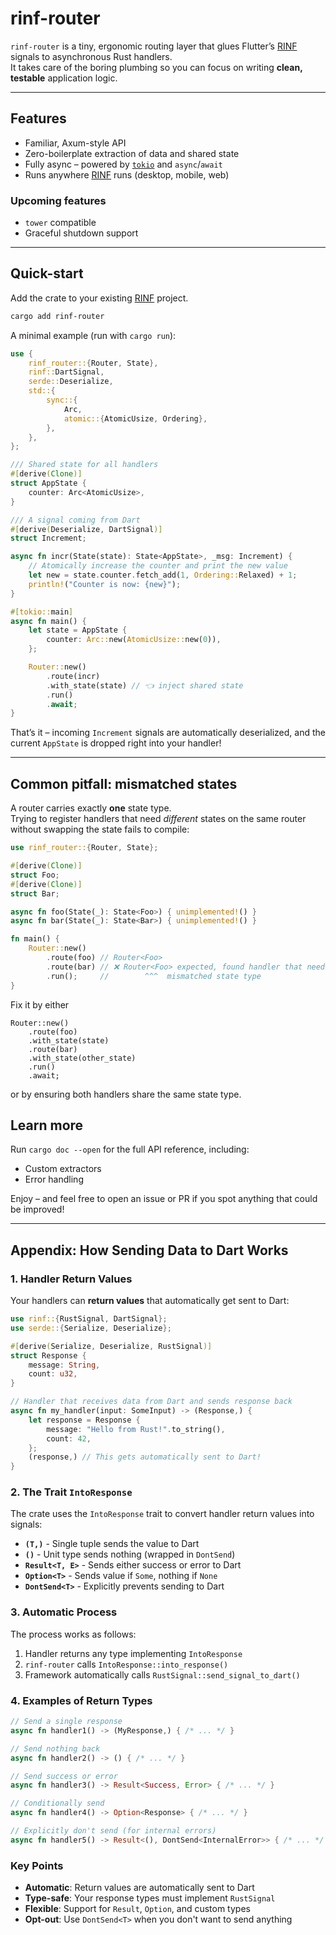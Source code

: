# rinf-router

`rinf-router` is a tiny, ergonomic routing layer that glues Flutter’s
[RINF] signals to asynchronous Rust handlers.  
It takes care of the boring plumbing so you can focus on writing **clean,
testable** application logic.

[RINF]: https://pub.dev/packages/rinf

---

## Features

* Familiar, Axum-style API
* Zero-boilerplate extraction of data and shared state
* Fully async – powered by [`tokio`] and `async`/`await`
* Runs anywhere [RINF] runs (desktop, mobile, web)

### Upcoming features

* `tower` compatible
* Graceful shutdown support

[`tokio`]: https://tokio.rs/

---

## Quick-start

Add the crate to your existing [RINF] project.

```bash
cargo add rinf-router
```

A minimal example (run with `cargo run`):

```rust no_run
use {
    rinf_router::{Router, State},
    rinf::DartSignal,
    serde::Deserialize,
    std::{
        sync::{
            Arc,
            atomic::{AtomicUsize, Ordering},
        },
    },
};

/// Shared state for all handlers
#[derive(Clone)]
struct AppState {
    counter: Arc<AtomicUsize>,
}

/// A signal coming from Dart
#[derive(Deserialize, DartSignal)]
struct Increment;

async fn incr(State(state): State<AppState>, _msg: Increment) {
    // Atomically increase the counter and print the new value
    let new = state.counter.fetch_add(1, Ordering::Relaxed) + 1;
    println!("Counter is now: {new}");
}

#[tokio::main]
async fn main() {
    let state = AppState {
        counter: Arc::new(AtomicUsize::new(0)),
    };

    Router::new()
        .route(incr)
        .with_state(state) // 👈 inject shared state
        .run()
        .await;
}
```

That’s it – incoming `Increment` signals are automatically deserialized, and the current `AppState` is dropped right
into your handler!

---

## Common pitfall: mismatched states

A router carries exactly **one** state type.  
Trying to register handlers that need *different* states on the same
router without swapping the state fails to compile:

```rust compile_fail
use rinf_router::{Router, State};

#[derive(Clone)]
struct Foo;
#[derive(Clone)]
struct Bar;

async fn foo(State(_): State<Foo>) { unimplemented!() }
async fn bar(State(_): State<Bar>) { unimplemented!() }

fn main() {
    Router::new()
        .route(foo) // Router<Foo>
        .route(bar) // ❌ Router<Foo> expected, found handler that needs Bar
        .run();     //        ^^^  mismatched state type
}
```

Fix it by either

```rust,ignore
Router::new()
    .route(foo)
    .with_state(state)
    .route(bar)
    .with_state(other_state)
    .run()
    .await;
```

or by ensuring both handlers share the same state type.

## Learn more

Run `cargo doc --open` for the full API reference, including:

* Custom extractors
* Error handling

Enjoy – and feel free to open an issue or PR if you spot anything that
could be improved!

---

## Appendix: How Sending Data to Dart Works

### 1. Handler Return Values

Your handlers can **return values** that automatically get sent to Dart:

```rust
use rinf::{RustSignal, DartSignal};
use serde::{Serialize, Deserialize};

#[derive(Serialize, Deserialize, RustSignal)]
struct Response {
    message: String,
    count: u32,
}

// Handler that receives data from Dart and sends response back
async fn my_handler(input: SomeInput) -> (Response,) {
    let response = Response {
        message: "Hello from Rust!".to_string(),
        count: 42,
    };
    (response,) // This gets automatically sent to Dart!
}
```

### 2. The Trait `IntoResponse`

The crate uses the `IntoResponse` trait to convert handler return values into signals:

- **`(T,)`** - Single tuple sends the value to Dart
- **`()`** - Unit type sends nothing (wrapped in `DontSend`)
- **`Result<T, E>`** - Sends either success or error to Dart
- **`Option<T>`** - Sends value if `Some`, nothing if `None`
- **`DontSend<T>`** - Explicitly prevents sending to Dart

### 3. Automatic Process

The process works as follows:

1. Handler returns any type implementing `IntoResponse`
2. `rinf-router` calls `IntoResponse::into_response()`
3. Framework automatically calls `RustSignal::send_signal_to_dart()`

### 4. Examples of Return Types

```rust
// Send a single response
async fn handler1() -> (MyResponse,) { /* ... */ }

// Send nothing back
async fn handler2() -> () { /* ... */ }

// Send success or error
async fn handler3() -> Result<Success, Error> { /* ... */ }

// Conditionally send
async fn handler4() -> Option<Response> { /* ... */ }

// Explicitly don't send (for internal errors)
async fn handler5() -> Result<(), DontSend<InternalError>> { /* ... */ }
```

### Key Points

- **Automatic**: Return values are automatically sent to Dart
- **Type-safe**: Your response types must implement `RustSignal`
- **Flexible**: Support for `Result`, `Option`, and custom types
- **Opt-out**: Use `DontSend<T>` when you don't want to send anything
